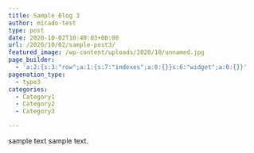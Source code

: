 ```yaml
---
title: Sample Blog 3
author: micado-test
type: post
date: 2020-10-02T10:40:03+00:00
url: /2020/10/02/sample-post3/
featured_image: /wp-content/uploads/2020/10/unnamed.jpg
page_builder:
  - 'a:2:{s:3:"row";a:1:{s:7:"indexes";a:0:{}}s:6:"widget";a:0:{}}'
pagenation_type:
  - type3
categories:
  - Category1
  - Category2
  - Category3

---
```

sample text sample text.